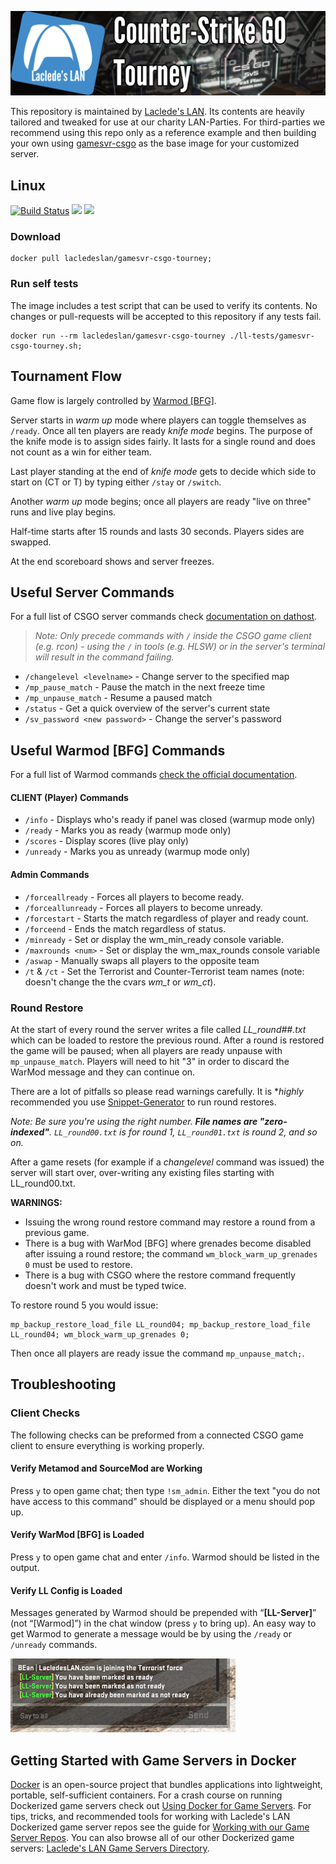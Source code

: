 ![thumb-csgo-tourney](https://raw.githubusercontent.com/LacledesLAN/gamesvr-csgo-tourney/master/.misc/thumb-csgo-tourney.png "thumb-csgo-tourney")

This repository is maintained by [Laclede's LAN](https://lacledeslan.com). Its contents are heavily tailored and tweaked for use at our charity LAN-Parties. For third-parties we recommend using this repo only as a reference example and then building your own using [gamesvr-csgo](https://github.com/LacledesLAN/gamesvr-csgo) as the base image for your customized server.

## Linux

[![Build Status](https://dev.azure.com/LacledesLAN/Game%20Servers/_apis/build/status/gamesvr-csgo-tourney)](https://dev.azure.com/LacledesLAN/Game%20Servers/_build/latest?definitionId=5)
[![](https://images.microbadger.com/badges/version/lacledeslan/gamesvr-csgo-tourney.svg)](https://microbadger.com/images/lacledeslan/gamesvr-csgo-tourney "Get your own version badge on microbadger.com")
[![](https://images.microbadger.com/badges/image/lacledeslan/gamesvr-csgo-tourney.svg)](https://microbadger.com/images/lacledeslan/gamesvr-csgo-tourney "Get your own image badge on microbadger.com")

### Download

```
docker pull lacledeslan/gamesvr-csgo-tourney;
```

### Run self tests

The image includes a test script that can be used to verify its contents. No changes or pull-requests will be accepted to this repository if any tests fail.

```
docker run --rm lacledeslan/gamesvr-csgo-tourney ./ll-tests/gamesvr-csgo-tourney.sh;
```

## Tournament Flow
Game flow is largely controlled by [Warmod [BFG]](https://forums.alliedmods.net/showthread.php?t=225474).

Server starts in *warm up* mode where players can toggle themselves as `/ready`. Once all ten players are ready *knife mode* begins. The purpose of the knife mode is to assign sides fairly. It lasts for a single round and does not count as a win for either team.

Last player standing at the end of *knife mode* gets to decide which side to start on (CT or T) by typing either `/stay` or `/switch`.

Another *warm up* mode begins; once all players are ready "live on three" runs and live play begins.

Half-time starts after 15 rounds and lasts 30 seconds. Players sides are swapped.

At the end scoreboard shows and server freezes.

## Useful Server Commands

For a full list of CSGO server commands check [documentation on dathost](http://tools.dathost.net/csgo-commands).

> *Note: Only precede commands with `/` inside the CSGO game client (e.g. rcon) - using the `/` in tools (e.g. HLSW) or in the server's terminal will result in the command failing.*

* `/changelevel <levelname>` - Change server to the specified map
* `/mp_pause_match` - Pause the match in the next freeze time
* `/mp_unpause_match` - Resume a paused match
* `/status` - Get a quick overview of the server's current state
* `/sv_password <new password>` - Change the server's password

## Useful Warmod [BFG] Commands
For a full list of Warmod commands [check the official documentation](https://forums.alliedmods.net/showthread.php?t=225474).

#### CLIENT (Player) Commands
* `/info` - Displays who's ready if panel was closed (warmup mode only)
* `/ready` - Marks you as ready (warmup mode only)
* `/scores` - Display scores (live play only)
* `/unready` - Marks you as unready (warmup mode only)

#### Admin Commands
* `/forceallready` - Forces all players to become ready.
* `/forceallunready` - Forces all players to become unready.
* `/forcestart` - Starts the match regardless of player and ready count.
* `/forceend` - Ends the match regardless of status.
* `/minready` - Set or display the wm_min_ready console variable.
* `/maxrounds <num>` - Set or display the wm_max_rounds console variable
* `/aswap` - Manually swaps all players to the opposite team
* `/t` & `/ct` - Set the Terrorist and Counter-Terrorist team names (note: doesn't change the the cvars *wm_t* or *wm_ct*).

### Round Restore

At the start of every round the server writes a file called *LL_round##.txt* which can be loaded to restore the previous round. After a round is restored the game will be paused; when all players are ready unpause with `mp_unpause_match`. Players will need to hit "3" in order to discard the WarMod message and they can continue on.

There are a lot of pitfalls so please read warnings carefully. It is **highly* recommended you use [Snippet-Generator](https://github.com/LacledesLAN/Snippet-Generator) to run round restores.

*Note: Be sure you're using the right number. **File names are "zero-indexed"**. `LL_round00.txt` is for round 1, `LL_round01.txt` is round 2, and so on.*

After a game resets (for example if a *changelevel* command was issued) the server will start over, over-writing any existing files starting with LL_round00.txt.

**WARNINGS:**

* Issuing the wrong round restore command may restore a round from a previous game.
* There is a bug with WarMod [BFG] where grenades become disabled after issuing a round restore; the command `wm_block_warm_up_grenades 0` must be used to restore.
* There is a bug with CSGO where the restore command frequently doesn't work and must be typed twice.

To restore round 5 you would issue:

```(shell)
mp_backup_restore_load_file LL_round04; mp_backup_restore_load_file LL_round04; wm_block_warm_up_grenades 0;
```

Then once all players are ready issue the command `mp_unpause_match;`.

## Troubleshooting

### Client Checks

The following checks can be preformed from a connected CSGO game client to ensure everything is working properly.

#### Verify Metamod and SourceMod are Working

Press `y` to open game chat; then type `!sm_admin`. Either the text "you do not have access to this command" should be displayed or a menu should pop up.

#### Verify WarMod [BFG] is Loaded

Press `y` to open game chat and enter `/info`. Warmod should be listed in the output.

#### Verify LL Config is Loaded

Messages generated by Warmod should be prepended with “**[LL-Server]**” (not “[Warmod]”) in the chat window (press `y` to bring up). An easy way to get Warmod to generate a message would be by using the `/ready` or `/unready` commands.

![alt text](./.docs/.images/ClientCheck-LLConfigLoaded.png)

## Getting Started with Game Servers in Docker

[Docker](https://docs.docker.com/) is an open-source project that bundles applications into lightweight, portable, self-sufficient containers. For a crash course on running Dockerized game servers check out [Using Docker for Game Servers](https://github.com/LacledesLAN/README.1ST/blob/master/GameServers/DockerAndGameServers.md). For tips, tricks, and recommended tools for working with Laclede's LAN Dockerized game server repos see the guide for [Working with our Game Server Repos](https://github.com/LacledesLAN/README.1ST/blob/master/GameServers/WorkingWithOurRepos.md). You can also browse all of our other Dockerized game servers: [Laclede's LAN Game Servers Directory](https://github.com/LacledesLAN/README.1ST/tree/master/GameServers).
